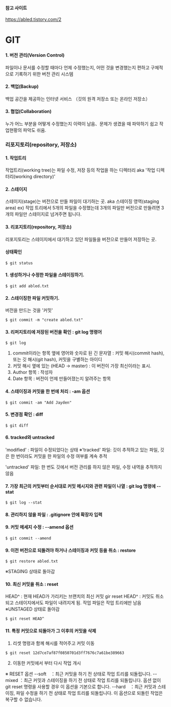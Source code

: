 #### 참고 사이트
https://abled.tistory.com/2

# GIT

#### 1. 버전 관리(Version Control)
  파일이나 문서를 수정할 때마다 언제 수정했는지, 어떤 것을 변경했는지 편하고 구체적으로 기록하기 위한 버전 관리 시스템
  
#### 2. 백업(Backup)
  백업 공간을 제공하는 인터넷 서비스 （깃의 원격 저장소 또는 온라인 저장소）

#### 3. 협업(Collaboration)
  누가 어느 부분을 어떻게 수정했는지 이력이 남음、문제가 생겼을 때 파악하기 쉽고 작업현황의 파악도 쉬움.

### 리포지토리(repository, 저장소)

#### 1. 작업트리
  작업트리(working tree)는 파일 수정, 저장 등의 작업을 하는 디렉터리  aka '작업 디렉터리(working directory)'

#### 2. 스테이지
  스테이지(stage)는 버전으로 만들 파일이 대기하는 곳. aka 스테이징 영역(staging area)
  ex) 작업 트리에서 5개의 파일을 수정했는데 3개의 파일만 버전으로 만들려면 3개의 파일만 스테이지로 넘겨주면 됩니다.

#### 3. 리포지토리(repository, 저장소)
  리포지토리는 스테이지에서 대기하고 있던 파일들을 버전으로 만들어 저장하는 곳.

#### 상태확인
```
$ git status
```

#### 1. 생성하거나 수정한 파일을 스테이징하기.
```
$ git add abled.txt
```

#### 2. 스테이징한 파일 커밋하기.
  버전을 만드는 것을 '커밋'
```
$ git commit -m "create abled.txt"
```

#### 3. 리퍼지토리에 저장된 버전을 확인 : git log 명령어 
```
$ git log
```

1. commit이라는 항목 옆에 영어와 숫자로 된 긴 문자열 :  커밋 해시(commit hash), 또는 깃 해시(git hash), 커밋을 구별하는 아이디
2. 커밋 해시 옆에 있는 (HEAD -> master) : 이 버전이 가장 최신이라는 표시.
3. Author 항목 :  작성자
4. Date 항목 :  버전이 언제 만들어졌는지 알려주는 항목

#### 4. 스테이징과 커밋을 한 번에 처리 : -am 옵션
```
$ git commit -am "Add Jayden"
```

#### 5. 변경점 확인 : diff
```
$ git diff
```

#### 6. tracked와 untracked

  'modified' : 파일이 수정되었다는 상태
  ※'tracked' 파일: 깃이 추적하고 있는 파일, 깃은 한 번이라도 커밋을 한 파일의 수정 여부를 계속 추적 
   
  'untracked' 파일: 한 번도 깃에서 버전 관리를 하지 않은 파일,  수정 내역을 추적하지 않음
  
#### 7. 가장 최근의 커밋부터 순서대로 커밋 메시지와 관련 파일이 나열 : git log 명령에 --stat
```
$ git log --stat
 ```

#### 8. 관리하지 않을 파일 : .gitignore 안에 확장자 입력

#### 9. 커밋 메세지 수정 :  --amend 옵션
```
$ git commit --amend
```

#### 9. 이전 버전으로 되돌려야 하거나 스테이징과 커밋 등을 취소 : restore 
```
$ git restore abled.txt
```
※STAGING 상태로 돌아감

#### 10. 최신 커밋을 취소 :  reset 
  HEAD^ : 현재 HEAD가 가리키는 브랜치의 최신 커밋
  gir reset HEAD^ : 커밋도 취소되고 스테이지에서도 파일이 내려지게 됨.
  작업 파일은 작업 트리에만 남음
  ※UNSTAGED 상태로 돌아감
```
$ git reset HEAD^
```

#### 11. 특정 커밋으로 되돌아가 그 이후의 커밋을 삭제

 1. 리셋 명령과 함께 해시를 적어주고 커밋 이동
```
$ git reset 12d7ce7af87f0850701d3ff7676c7a61be389663
```
 2. 이동한 커밋에서 부터 다시 작업 개시

※ RESET 옵션
--soft　：최근 커밋을 하기 전 상태로 작업 트리를 되돌립니다.
--mixed	：최근 커밋과 스테이징을 하기 전 상태로 작업 트리를 되돌립니다.
  옵션 없이 git reset 명령을 사용할 경우 이 옵션을 기본으로 합니다.
--hard　：최근 커밋과 스테이징, 파일 수정을 하기 전 상태로 작업 트리를 되돌립니다.
이 옵션으로 되돌린 작업은 복구할 수 없습니다.


